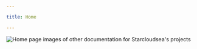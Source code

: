 ```yaml
---

title: Home

---
```

<subhome
    title="Other Documents" 
    subtitle="But the documentation related projects are done by Starcloudsea." 
    tagline="Because some documents are small or for some other reason can't be made into a separate document, those documents will be placed here.¯\_(ツ)_/¯"
    tiptitle="<- See more in the sidebar.">
    <img src="/docs/Shared/Docs/StarcloudseaProjectDocs/OtherDocs/OtherDocsHome.png" alt="Home page images of other documentation for Starcloudsea's projects" title="OWOWWWOOWOWO" class="subhomeimg"/>
</subhome>